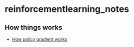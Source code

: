 # reinforcementlearning_notes

## How things works
* [How policy gradient works](https://www.youtube.com/watch?v=cQfOQcpYRzE)
